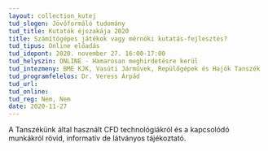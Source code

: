 ```yaml
---
layout: collection_kutej
tud_slogen: Jövőformáló tudomány
tud_title: Kutatók éjszakája 2020
title: Számítógépes játékok vagy mérnöki kutatás-fejlesztés?
tud_tipus: Online előadás
tud_idopont: 2020. november 27. 16:00-17:00
tud_helyszin: ONLINE - Hamarosan meghirdetésre kerül
tud_intezmeny: BME KJK, Vasúti Járművek, Repülőgépek és Hajók Tanszék
tud_programfelelos: Dr. Veress Árpád
tud_url:
tud_online:
tud_reg: Nem, Nem
date: 2020-11-27
---
```


A Tanszékünk által használt CFD technológiákról és a kapcsolódó munkákról rövid, informatív de látványos tájékoztató.
